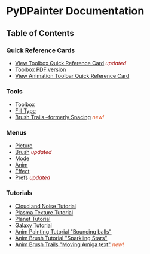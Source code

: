 PyDPainter Documentation
=======================
<!--- you need a Markdown reader to read this -->
<style>
red { color: #a00000 }
new { color: #e05020 }
 
</style>

Table of Contents
-----------------

### Quick Reference Cards
- [View Toolbox Quick Reference Card](hotkeys-toolbox.png) <red>*updated*</red>
- [Toolbox PDF version](hotkeys-toolbox.pdf)
- [View Animation Toolbar Quick Reference Card](hotkeys-animtools.png)

### Tools

- [Toolbox](tools/src/toolbox.md)
- [Fill Type](tools/src/fill.md)
- [Brush Trails –formerly Spacing](tools/src/brushtrails.md) <new>*new!*</new>
  
### Menus

- [Picture](menus/src/picture.md)
- [Brush](menus/src/brush.md) <red>*updated*</red>
- [Mode](menus/src/mode.md)
- [Anim](menus/src/anim.md)
- [Effect](menus/src/effect.md)
- [Prefs](menus/src/prefs.md) <red>*updated*</red>

### Tutorials

- [Cloud and Noise Tutorial](tutorials/src/clouds/Clouds.md)
- [Plasma Texture Tutorial](tutorials/src/plasma/Plasma.md)
- [Planet Tutorial](tutorials/src/planet/Planet.md)
- [Galaxy Tutorial](tutorials/src/galaxy/Galaxy.md)
- [Anim Painting Tutorial "Bouncing balls"](tutorials/src/animpainting/animpainting.md)
- [Anim Brush Tutorial "Sparkling Stars"](tutorials/src/animbrush/animbrush.md)
- [Anim Brush Trails "Moving Amiga text"](tutorials/src/move/move.md) <new>*new!*</new>